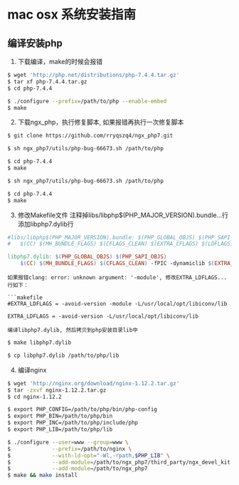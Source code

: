 # mac osx 系统安装指南

## 编译安装php

1. 下载编译，make的时候会报错
```sh
$ wget 'http://php.net/distributions/php-7.4.4.tar.gz'
$ tar xf php-7.4.4.tar.gz
$ cd php-7.4.4

$ ./configure --prefix=/path/to/php --enable-embed
$ make
```

2. 下载ngx_php，执行修复脚本, 如果报错再执行一次修复脚本
```sh
$ git clone https://github.com/rryqszq4/ngx_php7.git

$ sh ngx_php7/utils/php-bug-66673.sh /path/to/php

$ cd php-7.4.4
$ make

$ sh ngx_php7/utils/php-bug-66673.sh /path/to/php

$ cd php-7.4.4
$ make
```

3. 修改Makefile文件
	注释掉libs/libphp$(PHP_MAJOR_VERSION).bundle...行
	添加libphp7.dylib行
```makefile
#libs/libphp$(PHP_MAJOR_VERSION).bundle: $(PHP_GLOBAL_OBJS) $(PHP_SAPI_OBJS)
#	$(CC) $(MH_BUNDLE_FLAGS) $(CFLAGS_CLEAN) $(EXTRA_CFLAGS) $(LDFLAGS) $(EXTRA_LDFLAGS) $(PHP_GLOBAL_OBJS:.lo=.o) $(PHP_SAPI_OBJS:.lo=.o) $(PHP_FRAMEWORKS) $(EXTRA_LIBS) $(ZEND_EXTRA_LIBS) -o $@ && cp $@ libs/libphp$(PHP_MAJOR_VERSION).so

libphp7.dylib: $(PHP_GLOBAL_OBJS) $(PHP_SAPI_OBJS)
	$(CC) $(MH_BUNDLE_FLAGS) $(CFLAGS_CLEAN) -fPIC -dynamiclib $(EXTRA_CFLAGS) $(LDFLAGS) $(EXTRA_LDFLAGS) $(PHP_GLOBAL_OBJS:.lo=.o) $(PHP_SAPI_OBJS:.lo=.o) $(PHP_FRAMEWORKS) $(EXTRA_LIBS) $(ZEND_EXTRA_LIBS) -o $@

```

	如果报错clang: error: unknown argument: '-module', 修改EXTRA_LDFLAGS...行如下：
```
```makefile
#EXTRA_LDFLAGS = -avoid-version -module -L/usr/local/opt/libiconv/lib

EXTRA_LDFLAGS = -avoid-version -L/usr/local/opt/libiconv/lib
```

	编译libphp7.dylib, 然后拷贝到php安装目录lib中
```sh
$ make libphp7.dylib

$ cp libphp7.dylib /path/to/php/lib
```

4. 编译nginx

```sh
$ wget 'http://nginx.org/download/nginx-1.12.2.tar.gz'
$ tar -zxvf nginx-1.12.2.tar.gz
$ cd nginx-1.12.2

$ export PHP_CONFIG=/path/to/php/bin/php-config
$ export PHP_BIN=/path/to/php/bin
$ export PHP_INC=/path/to/php/include/php
$ export PHP_LIB=/path/to/php/lib

$ ./configure --user=www --group=www \
$             --prefix=/path/to/nginx \
$             --with-ld-opt="-Wl,-rpath,$PHP_LIB" \
$             --add-module=/path/to/ngx_php7/third_party/ngx_devel_kit \
$             --add-module=/path/to/ngx_php7
$ make && make install
```
